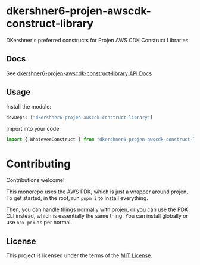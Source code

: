 # dkershner6-projen-awscdk-construct-library

DKershner's preferred constructs for Projen AWS CDK Construct Libraries.

## Docs

See [dkershner6-projen-awscdk-construct-library API Docs](docs/modules.md)

## Usage

Install the module:

```typescript
devDeps: ["dkershner6-projen-awscdk-construct-library"]
```

Import into your code:

```typescript
import { WhateverConstruct } from "dkershner6-projen-awscdk-construct-library";
```

# Contributing

Contributions welcome!

This monorepo uses the AWS PDK, which is just a wrapper around projen. To get started, in the root, run `pnpm i` to install everything.

Then, you can handle things normally with projen, or you can use the PDK CLI instead, which is essentially the same thing. You can install globally or use `npx pdk` as per normal.

## License

This project is licensed under the terms of the [MIT License](LICENSE.md).